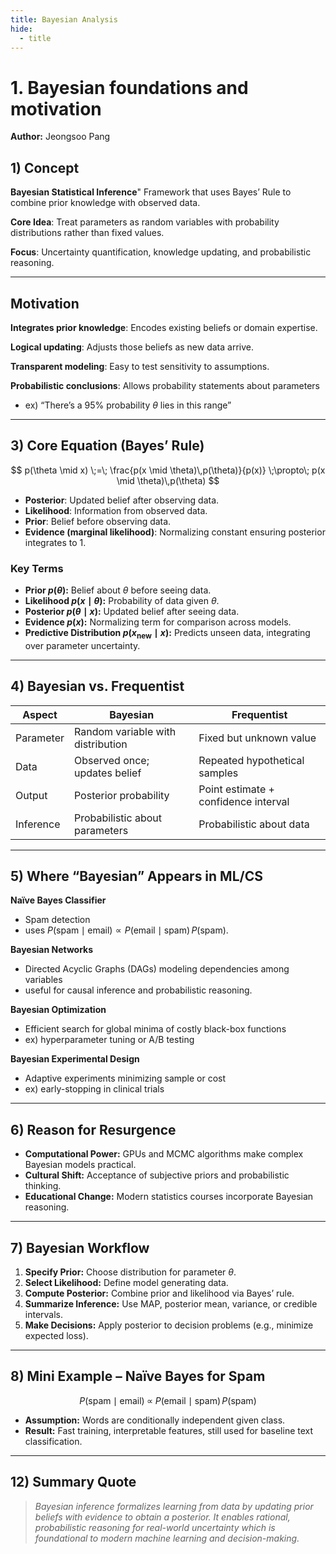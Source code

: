 ```yaml
---
title: Bayesian Analysis
hide:
  - title
---
```

# **1. Bayesian foundations and motivation**
**Author:** Jeongsoo Pang  

## **1) Concept**
**Bayesian Statistical Inference**" Framework that uses Bayes’ Rule to combine prior knowledge with observed data.
  
**Core Idea**: Treat parameters as random variables with probability distributions rather than fixed values.
 
**Focus**: Uncertainty quantification, knowledge updating, and probabilistic reasoning.  

---

## **Motivation**
**Integrates prior knowledge**: Encodes existing beliefs or domain expertise.  

**Logical updating**: Adjusts those beliefs as new data arrive.  

**Transparent modeling**: Easy to test sensitivity to assumptions.  

**Probabilistic conclusions**: Allows probability statements about parameters

- ex) “There’s a 95% probability $\theta$ lies in this range”
---

## **3) Core Equation (Bayes’ Rule)**
$$
p(\theta \mid x) \;=\; \frac{p(x \mid \theta)\,p(\theta)}{p(x)} \;\propto\; p(x \mid \theta)\,p(\theta)
$$

- **Posterior**: Updated belief after observing data.  
- **Likelihood**: Information from observed data.  
- **Prior**: Belief before observing data.  
- **Evidence (marginal likelihood)**: Normalizing constant ensuring posterior integrates to 1.  

### **Key Terms**
- **Prior $p(\theta)$:** Belief about $\theta$ before seeing data.  
- **Likelihood $p(x \mid \theta)$:** Probability of data given $\theta$.  
- **Posterior $p(\theta \mid x)$:** Updated belief after seeing data.  
- **Evidence $p(x)$:** Normalizing term for comparison across models.  
- **Predictive Distribution $p(x_{\text{new}} \mid x)$:** Predicts unseen data, integrating over parameter uncertainty.  

---
## **4) Bayesian vs. Frequentist**
| **Aspect** | **Bayesian** | **Frequentist** |
|-------------|---------------|----------------|
| Parameter | Random variable with distribution | Fixed but unknown value |
| Data | Observed once; updates belief | Repeated hypothetical samples |
| Output | Posterior probability | Point estimate + confidence interval |
| Inference | Probabilistic about parameters | Probabilistic about data |

---

## **5) Where “Bayesian” Appears in ML/CS**
**Naïve Bayes Classifier** 

- Spam detection
- uses $P(\text{spam} \mid \text{email}) \propto P(\text{email} \mid \text{spam})\,P(\text{spam})$.  

**Bayesian Networks**

- Directed Acyclic Graphs (DAGs) modeling dependencies among variables
- useful for causal inference and probabilistic reasoning.  

**Bayesian Optimization** 

- Efficient search for global minima of costly black-box functions
- ex) hyperparameter tuning or A/B testing

**Bayesian Experimental Design**

- Adaptive experiments minimizing sample or cost
- ex) early-stopping in clinical trials

---

## **6) Reason for Resurgence**
- **Computational Power:** GPUs and MCMC algorithms make complex Bayesian models practical.  
- **Cultural Shift:** Acceptance of subjective priors and probabilistic thinking.  
- **Educational Change:** Modern statistics courses incorporate Bayesian reasoning.  


---

## **7) Bayesian Workflow**
1. **Specify Prior:** Choose distribution for parameter $\theta$.  
2. **Select Likelihood:** Define model generating data.  
3. **Compute Posterior:** Combine prior and likelihood via Bayes’ rule.  
4. **Summarize Inference:** Use MAP, posterior mean, variance, or credible intervals.  
5. **Make Decisions:** Apply posterior to decision problems (e.g., minimize expected loss).  

---

## **8) Mini Example – Naïve Bayes for Spam**
$$
P(\text{spam} \mid \text{email})
\;\propto\;
P(\text{email} \mid \text{spam})\,P(\text{spam})
$$

- **Assumption:** Words are conditionally independent given class.  
- **Result:** Fast training, interpretable features, still used for baseline text classification.  

---

## **12) Summary Quote**
> *Bayesian inference formalizes learning from data by updating prior beliefs with evidence to obtain a posterior. It enables rational, probabilistic reasoning for real-world uncertainty which is foundational to modern machine learning and decision-making.*

